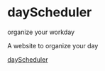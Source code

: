 # dayScheduler
organize your workday

A website to organize your day


[dayScheduler](https://imgur.com/a/Aqj1t6S)
